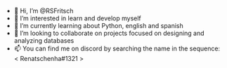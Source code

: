 - 👋 Hi, I’m @RSFritsch
- 👀 I’m interested in learn and develop myself
- 🌱 I’m currently learning about Python, english and spanish
- 💞️ I’m looking to collaborate on projects focused on designing and analyzing databases
- 📫 You can find me on discord by searching the name in the sequence: < Renatschenha#1321 >

<!---
RSFritsch/RSFritsch is a ✨ special ✨ repository because its `README.md` (this file) appears on your GitHub profile.
You can click the Preview link to take a look at your changes.
--->
